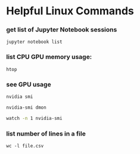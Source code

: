 # Helpful Linux Commands


### get list of Jupyter Notebook sessions
```
jupyter notebook list
```

### list CPU GPU memory usage:  
```
htop
```

### see GPU usage
```bash
nvidia smi
```
```bash
nvidia-smi dmon
```
```bash
watch -n 1 nvidia-smi
```

### list number of lines in a file
`wc -l file.csv`  

 


